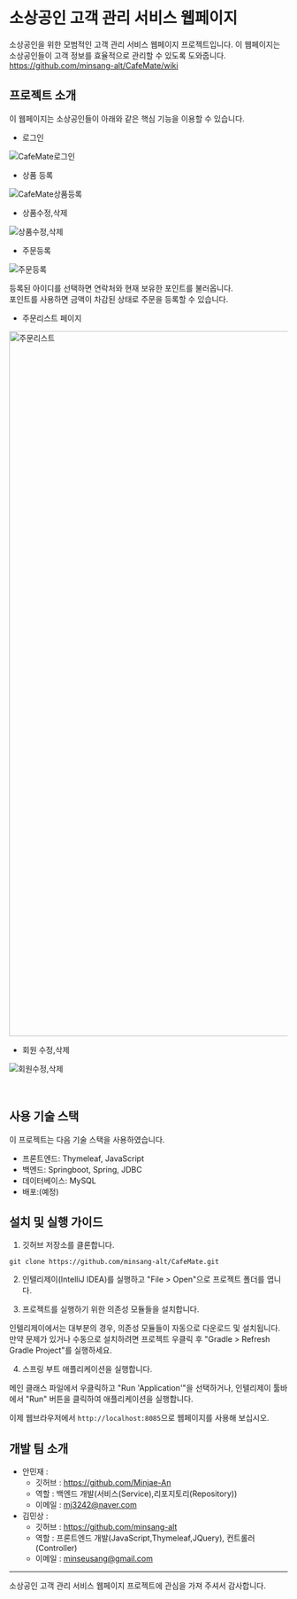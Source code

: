 # 소상공인 고객 관리 서비스 웹페이지

소상공인을 위한 모범적인 고객 관리 서비스 웹페이지 프로젝트입니다. 이 웹페이지는 소상공인들이 고객 정보를 효율적으로 관리할 수 있도록 도와줍니다. <br>
https://github.com/minsang-alt/CafeMate/wiki

## 프로젝트 소개

이 웹페이지는 소상공인들이 아래와 같은 핵심 기능을 이용할 수 있습니다.

- 로그인 

![CafeMate로그인](https://github.com/minsang-alt/CafeMate/assets/82764703/9dd6b099-b503-442c-ad88-39b715d2165b)



  

  

- 상품 등록 

![CafeMate상품등록](https://github.com/minsang-alt/CafeMate/assets/82764703/c690c458-a1b7-4b96-83db-6a36d46505f6)

  

  

  



- 상품수정,삭제

![상품수정,삭제](https://github.com/minsang-alt/CafeMate/assets/82764703/8943203b-3724-408c-9ee5-42f02b8daa8d)













- 주문등록

![주문등록](https://github.com/minsang-alt/CafeMate/assets/82764703/2b5998bc-c8c0-4c1f-813d-4cf408be36e6)

  
   등록된 아이디를 선택하면 연락처와 현재 보유한 포인트를 불러옵니다. <br>
   포인트를 사용하면 금액이 차감된 상태로 주문을 등록할 수 있습니다.
  
  
  
  
  
  





- 주문리스트 페이지

<img width="1273" alt="주문리스트" src="https://github.com/minsang-alt/CafeMate/assets/82764703/b80409bb-531a-4819-819d-3054835dc095">



- 회원 수정,삭제

![회원수정,삭제](https://github.com/minsang-alt/CafeMate/assets/82764703/c1a40c15-3eeb-40cc-b1bc-89cd6ef7ed3a)

 

​	





















## 사용 기술 스택

이 프로젝트는 다음 기술 스택을 사용하였습니다.

- 프론트엔드: Thymeleaf, JavaScript
- 백엔드: Springboot, Spring, JDBC
- 데이터베이스: MySQL
- 배포:(예정)

## 설치 및 실행 가이드

1. 깃허브 저장소를 클론합니다.

```
git clone https://github.com/minsang-alt/CafeMate.git
```



2. 인텔리제이(IntelliJ IDEA)를 실행하고 "File > Open"으로 프로젝트 폴더를 엽니다.

   

3. 프로젝트를 실행하기 위한 의존성 모듈들을 설치합니다.

인텔리제이에서는 대부분의 경우, 의존성 모듈들이 자동으로 다운로드 및 설치됩니다. 만약 문제가 있거나 수동으로 설치하려면 프로젝트 우클릭 후  "Gradle > Refresh Gradle Project"를 실행하세요.



4. 스프링 부트 애플리케이션을 실행합니다.

메인 클래스 파일에서 우클릭하고 "Run 'Application'"을 선택하거나, 인텔리제이 툴바에서 "Run" 버튼을 클릭하여 애플리케이션을 실행합니다.

이제 웹브라우저에서 `http://localhost:8085`으로 웹페이지를 사용해 보십시오.

## 개발 팀 소개

- 안민재 :  
  - 깃허브 : https://github.com/Minjae-An
  - 역할 : 백엔드 개발(서비스(Service),리포지토리(Repository))
  - 이메일 : mj3242@naver.com
- 김민상 :
  - 깃허브 :  https://github.com/minsang-alt
  - 역할 : 프론트엔드 개발(JavaScript,Thymeleaf,JQuery), 컨트롤러(Controller)
  - 이메일 : minseusang@gmail.com

------

소상공인 고객 관리 서비스 웹페이지 프로젝트에 관심을 가져 주셔서 감사합니다.
